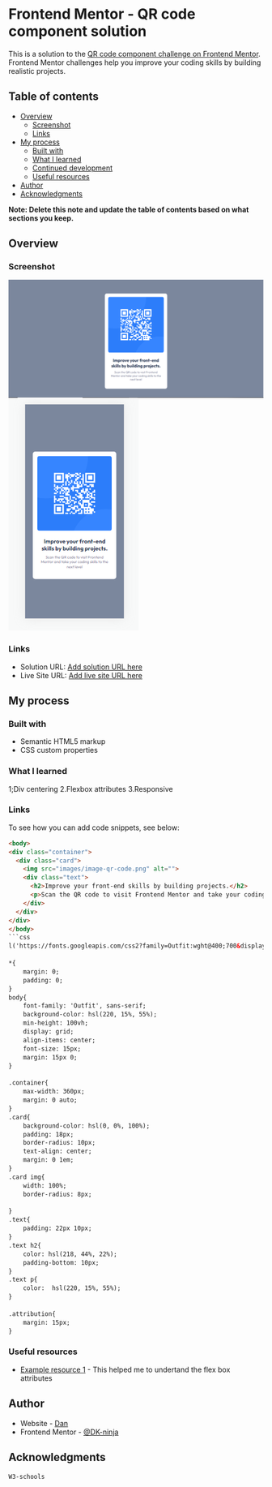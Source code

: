 # Frontend Mentor - QR code component solution

This is a solution to the [QR code component challenge on Frontend Mentor](https://www.frontendmentor.io/challenges/qr-code-component-iux_sIO_H). Frontend Mentor challenges help you improve your coding skills by building realistic projects. 

## Table of contents

- [Overview](#overview)
  - [Screenshot](#screenshot)
  - [Links](#links)
- [My process](#my-process)
  - [Built with](#built-with)
  - [What I learned](#what-i-learned)
  - [Continued development](#continued-development)
  - [Useful resources](#useful-resources)
- [Author](#author)
- [Acknowledgments](#acknowledgments)

**Note: Delete this note and update the table of contents based on what sections you keep.**

## Overview

### Screenshot

![](./Capture.PNG)
![](./Capture2.PNG)

### Links

- Solution URL: [Add solution URL here](https://your-solution-url.com)
- Live Site URL: [Add live site URL here](https://your-live-site-url.com)

## My process

### Built with

- Semantic HTML5 markup
- CSS custom properties


### What I learned
1;Div centering
2.Flexbox attributes
3.Responsive

### Links





To see how you can add code snippets, see below:

```html
<body>
<div class="container">
  <div class="card">
    <img src="images/image-qr-code.png" alt="">
    <div class="text">
      <h2>Improve your front-end skills by building projects.</h2>
      <p>Scan the QR code to visit Frontend Mentor and take your coding skills to the next level</p>
    </div>
  </div>
</div>
</body>
```css
l('https://fonts.googleapis.com/css2?family=Outfit:wght@400;700&display=swap');

*{
    margin: 0;
    padding: 0;
}
body{
    font-family: 'Outfit', sans-serif;
    background-color: hsl(220, 15%, 55%);
    min-height: 100vh;
    display: grid;
    align-items: center;
    font-size: 15px;
    margin: 15px 0;
}

.container{
    max-width: 360px;
    margin: 0 auto;
}
.card{
    background-color: hsl(0, 0%, 100%);
    padding: 18px;
    border-radius: 10px;
    text-align: center;
    margin: 0 1em;
}
.card img{
    width: 100%;
    border-radius: 8px;

}
.text{
    padding: 22px 10px;
}
.text h2{
    color: hsl(218, 44%, 22%);
    padding-bottom: 10px;
}
.text p{
    color:  hsl(220, 15%, 55%);
}

.attribution{
    margin: 15px;
}
```



### Useful resources

- [Example resource 1](https://www.w3schools.com/css/css3_flexbox_container.asp) - This helped me to undertand the flex box attributes



## Author

- Website - [Dan](https://dk-ninja.github.io/Dan-Kibet.github.io/#home)
- Frontend Mentor - [@DK-ninja](https://www.frontendmentor.io/profile/Dk-ninja)



## Acknowledgments
    W3-schools    

